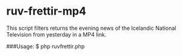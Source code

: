 # ruv-frettir-mp4
This script filters returns the evening news of the Icelandic National Television from yesterday in a MP4 link.

###Usage:
$ php ruvfrettir.php 


